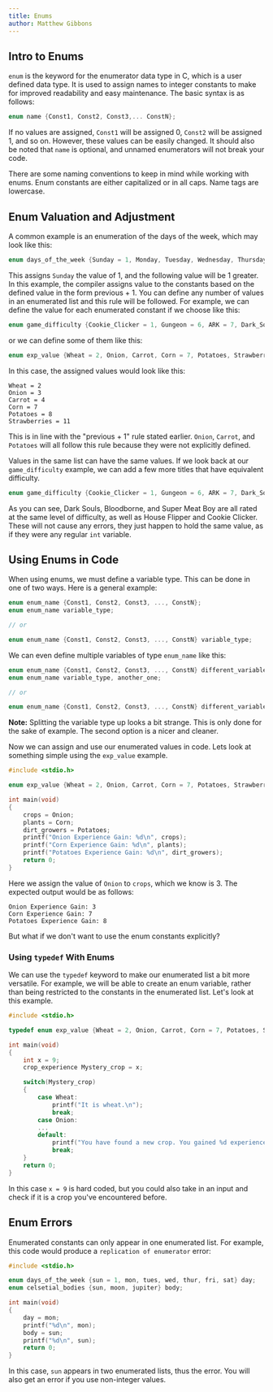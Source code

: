 ```yaml
---
title: Enums
author: Matthew Gibbons
---
```


## Intro to Enums

`enum` is the keyword for the enumerator data type in C, which is a user defined data type. It is used to assign names to integer constants to make for improved readability and easy maintenance. The basic syntax is as follows:

``` c
enum name {Const1, Const2, Const3,... ConstN};
```

If no values are assigned, `Const1` will be assigned 0, `Const2` will be assigned 1, and so on. However, these values can be easily changed. It should also be noted that `name` is optional, and unnamed enumerators will not break your code.

There are some naming conventions to keep in mind while working with enums. Enum constants are either capitalized or in all caps. Name tags are lowercase.

## Enum Valuation and Adjustment

A common example is an enumeration of the days of the week, which may look like this:

``` c
enum days_of_the_week {Sunday = 1, Monday, Tuesday, Wednesday, Thursday, Friday, Saturday};
```

This assigns `Sunday` the value of 1, and the following value will be 1 greater. In this example, the compiler assigns value to the constants based on the defined value in the form previous + 1. You can define any number of values in an enumerated list and this rule will be followed. For example, we can define the value for each enumerated constant if we choose like this:

``` c
enum game_difficulty {Cookie_Clicker = 1, Gungeon = 6, ARK = 7, Dark_Souls = 10};
```

or we can define some of them like this:

``` c
enum exp_value {Wheat = 2, Onion, Carrot, Corn = 7, Potatoes, Strawberries = 11};
```

In this case, the assigned values would look like this:

```
Wheat = 2
Onion = 3
Carrot = 4
Corn = 7
Potatoes = 8
Strawberries = 11
```

This is in line with the "previous + 1" rule stated earlier. `Onion`, `Carrot`, and `Potatoes` will all follow this rule because they were not explicitly defined.

Values in the same list can have the same values. If we look back at our `game_difficulty` example, we can add a few more titles that have equivalent difficulty.

``` c
enum game_difficulty {Cookie_Clicker = 1, Gungeon = 6, ARK = 7, Dark_Souls = 10, Super_Meat_Boy = 10, House_Flipper = 1, Bloodborne = 10};
```

As you can see, Dark Souls, Bloodborne, and Super Meat Boy are all rated at the same level of difficulty, as well as House Flipper and Cookie Clicker. These will not cause any errors, they just happen to hold the same value, as if they were any regular `int` variable.

## Using Enums in Code

When using enums, we must define a variable type. This can be done in one of two ways. Here is a general example:

```c
enum enum_name {Const1, Const2, Const3, ..., ConstN};
enum enum_name variable_type;

// or

enum enum_name {Const1, Const2, Const3, ..., ConstN} variable_type;
```

We can even define multiple variables of type `enum_name` like this:

```c
enum enum_name {Const1, Const2, Const3, ..., ConstN} different_variable_type;
enum enum_name variable_type, another_one;

// or

enum enum_name {Const1, Const2, Const3, ..., ConstN} different_variable_type, variable_type, another_one;
```

**Note:** Splitting the variable type up looks a bit strange. This is only done for the sake of example. The second option is a nicer and cleaner.


Now we can assign and use our enumerated values in code. Lets look at something simple using the `exp_value` example.

``` c
#include <stdio.h>

enum exp_value {Wheat = 2, Onion, Carrot, Corn = 7, Potatoes, Strawberries = 11} crops, plants, dirt_growers;

int main(void)
{
	crops = Onion;
	plants = Corn;
	dirt_growers = Potatoes;
	printf("Onion Experience Gain: %d\n", crops);
	printf("Corn Experience Gain: %d\n", plants);
	printf("Potatoes Experience Gain: %d\n", dirt_growers);
	return 0;
}
```

Here we assign the value of `Onion` to `crops`, which we know is 3. The expected output would be as follows:

```
Onion Experience Gain: 3
Corn Experience Gain: 7
Potatoes Experience Gain: 8
```

But what if we don't want to use the enum constants explicitly?

### Using `typedef` With Enums

We can use the `typedef` keyword to make our enumerated list a bit more versatile. For example, we will be able to create an enum variable, rather than being restricted to the constants in the enumerated list. Let's look at this example.

``` c
#include <stdio.h>

typedef enum exp_value {Wheat = 2, Onion, Carrot, Corn = 7, Potatoes, Strawberries = 11} crop_experience;

int main(void)
{
	int x = 9;
	crop_experience Mystery_crop = x;

	switch(Mystery_crop)
	{
		case Wheat:
			printf("It is wheat.\n");
			break;
		case Onion:
		...
		default:
			printf("You have found a new crop. You gained %d experience.\n", Mystery_crop);
			break;
	}
	return 0;
}
```

In this case `x = 9` is hard coded, but you could also take in an input and check if it is a crop you've encountered before.

## Enum Errors

Enumerated constants can only appear in one enumerated list. For example, this code would produce a `replication of enumerator` error:

``` c
#include <stdio.h>

enum days_of_the_week {sun = 1, mon, tues, wed, thur, fri, sat} day;
enum celsetial_bodies {sun, moon, jupiter} body;

int main(void)
{
	day = mon;
	printf("%d\n", mon);
	body = sun;
	printf("%d\n", sun);
	return 0;
}
```

In this case, `sun` appears in two enumerated lists, thus the error. You will also get an error if you use non-integer values.